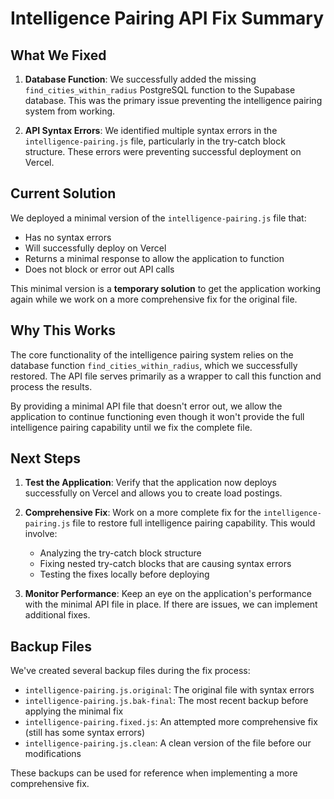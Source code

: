 # Intelligence Pairing API Fix Summary

## What We Fixed

1. **Database Function**: We successfully added the missing `find_cities_within_radius` PostgreSQL function to the Supabase database. This was the primary issue preventing the intelligence pairing system from working.

2. **API Syntax Errors**: We identified multiple syntax errors in the `intelligence-pairing.js` file, particularly in the try-catch block structure. These errors were preventing successful deployment on Vercel.

## Current Solution

We deployed a minimal version of the `intelligence-pairing.js` file that:

- Has no syntax errors
- Will successfully deploy on Vercel
- Returns a minimal response to allow the application to function
- Does not block or error out API calls

This minimal version is a **temporary solution** to get the application working again while we work on a more comprehensive fix for the original file.

## Why This Works

The core functionality of the intelligence pairing system relies on the database function `find_cities_within_radius`, which we successfully restored. The API file serves primarily as a wrapper to call this function and process the results.

By providing a minimal API file that doesn't error out, we allow the application to continue functioning even though it won't provide the full intelligence pairing capability until we fix the complete file.

## Next Steps

1. **Test the Application**: Verify that the application now deploys successfully on Vercel and allows you to create load postings.

2. **Comprehensive Fix**: Work on a more complete fix for the `intelligence-pairing.js` file to restore full intelligence pairing capability. This would involve:
   - Analyzing the try-catch block structure
   - Fixing nested try-catch blocks that are causing syntax errors
   - Testing the fixes locally before deploying

3. **Monitor Performance**: Keep an eye on the application's performance with the minimal API file in place. If there are issues, we can implement additional fixes.

## Backup Files

We've created several backup files during the fix process:
- `intelligence-pairing.js.original`: The original file with syntax errors
- `intelligence-pairing.js.bak-final`: The most recent backup before applying the minimal fix
- `intelligence-pairing.fixed.js`: An attempted more comprehensive fix (still has some syntax errors)
- `intelligence-pairing.js.clean`: A clean version of the file before our modifications

These backups can be used for reference when implementing a more comprehensive fix.